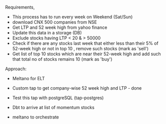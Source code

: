 Requirements,
- This process has to run every week on Weekend (Sat/Sun)
- download CNX 500 companies from NSE 
- Get LTP and 52 week high from yahoo finance 
- Update this data in a storage (DB)
- Exclude stocks having LTP < 20 & > 50000
- Check if there are any stocks last week that either less than their 5% of 52-week high or not in top 10 , remove such stocks (mark as 'sell') 
- Get list of top 10 stocks which are near their 52-week high and add such that total no of stocks remains 10 (mark as 'buy')

Approach: 

* Meltano for ELT

* Custom tap to get company-wise 52 week high and LTP - done
* Test this tap with postgreSQL (tap-postgres) 
* Dbt to arrive at list of momentum stocks
* meltano to orchestrate